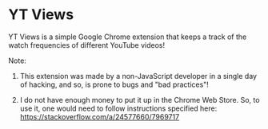 # YT Views

YT Views is a simple Google Chrome extension that keeps a track of the watch frequencies of different YouTube videos!

Note: 
1. This extension was made by a non-JavaScript developer in a single day of hacking, and so, is prone to bugs and "bad practices"! 

2. I do not have enough money to put it up in the Chrome Web Store. So, to use it, one would need to follow instructions specified here: https://stackoverflow.com/a/24577660/7969717
